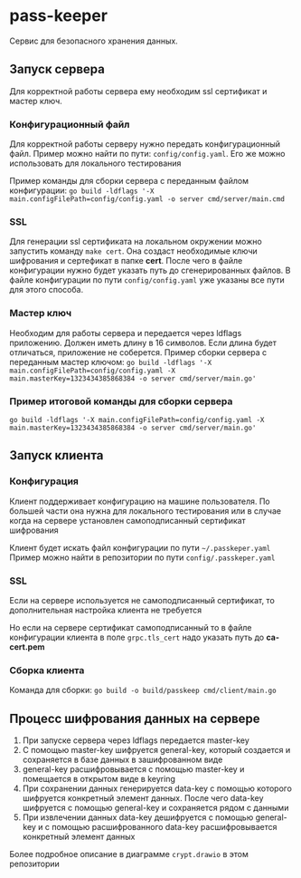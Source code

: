 # pass-keeper

Сервис для безопасного хранения данных.

## Запуск сервера

Для корректной работы сервера ему необходим ssl сертификат и мастер ключ.

### Конфигурационный файл

Для корректной работы серверу нужно передать конфигурационный файл. Пример можно найти по пути:
`config/config.yaml`. Его же можно использовать для локального тестирования

Пример команды для сборки сервера с переданным файлом конфигурации:
`go build -ldflags '-X main.configFilePath=config/config.yaml -o server cmd/server/main.cmd`

### SSL

Для генерации ssl сертификата на локальном окружении можно запустить команду
`make cert`. Она создаст необходимые ключи шифрования и сертефикат в папке
**cert**. После чего в файле конфигурации нужно будет указать путь до сгенерированных
файлов. В файле конфигурации по пути `config/config.yaml` уже указаны все пути для этого способа.

### Мастер ключ

Необходим для работы сервера и передается через ldflags приложению. Должен иметь длину в 16 символов.
Если длина будет отличаться, приложение не соберется.
Пример сборки сервера с переданным мастер ключом:
`go build -ldflags '-X main.configFilePath=config/config.yaml -X main.masterKey=1323434385868384 -o
server cmd/server/main.go'`

### Пример итоговой команды для сборки сервера

`go build -ldflags '-X main.configFilePath=config/config.yaml -X main.masterKey=1323434385868384
-o server cmd/server/main.go'`

## Запуск клиента

### Конфигурация

Клиент поддерживает конфигурацию на машине пользователя. По большей части она нужна для локального тестирования
или в случае когда на сервере установлен самоподписанный сертификат шифрования

Клиент будет искать файл конфигурации по пути `~/.passkeper.yaml`
Пример можно найти в репозитории по пути `config/.passkeper.yaml`

### SSL

Если на сервере используется не самоподписанный сертификат, то дополнительная настройка клиента не требуется

Но если на сервере сертификат самоподписанный то в файле конфигурации клиента в поле `grpc.tls_cert` надо
указать путь до **ca-cert.pem**

### Сборка клиента

Команда для сборки: `go build -o build/passkeep cmd/client/main.go`

## Процесс шифрования данных на сервере

1. При запуске сервера через ldflags передается master-key
2. С помощью master-key шифруется general-key, который создается и сохраняется в базе данных в зашифрованном виде
3. general-key расшифровывается с помощью master-key и помещается в открытом виде в keyring
4. При сохранении данных генерируется data-key с помощью которого шифруется конкретный элемент данных. После чего
   data-key шифруется с помощью general-key и сохраняется рядом с данными
5. При извлечении данных data-key дешифруется с помощью general-key и с помощью расшифрованного data-key
   расшифровывается конкретный элемент данных

Более подробное описание в диаграмме `crypt.drawio` в этом репозитории
